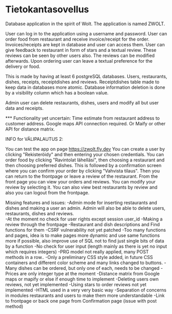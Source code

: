 # Tietokantasovellus
Database application in the spirit of Wolt. The application is named ZWOLT.

User can log in to the application using a username and password.
User can order food from restaurant and receive invoice/receipt for the order.
Invoices/receipts are kept in database and user can access them. 
User can give feedback to restaurant in form of stars and a textual review.
These reviews can be seen by other users also. The reviews can be modified afterwards.
Upon ordering user can leave a textual preference for the delivery or food. 

This is made by having at least 6 postgreSQL databases. Users, restaurants, dishes, receipts, receiptdishes and reviews. Receiptdishes table made to keep data in databases more atomic. 
Database information deletion is done by a visibility column which has a boolean value. 

Admin user can delete restaurants, dishes, users and modify all but user data and receipts. 


*** Functionality yet uncertain: Time estimate from restaurant address to customer address. Google maps API connection required. Or Maify or other API for distance matrix.

INFO for VÄLIPALAUTUS 2:

You can test the app on page https://zwolt.fly.dev 
You can create a user by clicking "Rekisteröidy" and then entering your chosen credentials.
You can order food by clicking "Ravintolat lähelläsi", then choosing a restaurant and then choosing preferred dishes. This is followed by a confirmation screen where you can confirm your order by clicking "Vahvista tilaus". Then you can return to the frontpage or leave a review of the restaurant. 
From the front page you can view your orders and reviews. You can modify your review by selecting it. You can also view best restaurants by review and also you can logout from the frontpage. 

Missing features and issues:
-Admin mode for inserting restaurants and dishes and making a user an admin. Admin will also be able to delete users, restaurants, dishes and reviews.  
-At the moment no check for user rights except session user_id
-Making a review through the frontpage
-Restaurant and dish descriptions and Find functions for them
-CSRF vulnerability not yet patched
-Too many functions and pages, idea is to make pages more dynamic and use same functions more if possible, also improve use of SQL not to find just single bits of data by a function
-No check for user input (length mainly as there is yet no input which requires integers)
-PRG model not really applied, many POST methods in a row..
-Only a preliminary CSS style added, in future CSS containers and different color scheme and many links changed to buttons.
-Many dishes can be ordered, but only one of each, needs to be changed
-Prices are only integer type at the moment
-Distance matrix from Google maps or mapify or else if enough time to implement
-Deleting users own reviews, not yet implemented
-Using stars to order reviews not yet implemented
-HTML used in a very very basic way
-Separation of concerns in modules restaurants and users to make them more understandable
-Link to frontpage or back one page from Confirmation page (issue with post method)

